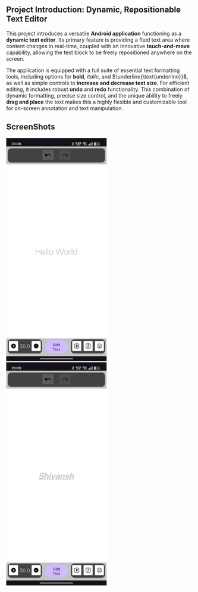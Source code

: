 

## Project Introduction: Dynamic, Repositionable Text Editor

This project introduces a versatile **Android application** functioning as a **dynamic text editor**. Its primary feature is providing a fluid text area where content changes in real-time, coupled with an innovative **touch-and-move** capability, allowing the text block to be freely repositioned anywhere on the screen.

The application is equipped with a full suite of essential text formatting tools, including options for **bold**, *italic*, and $\underline{\text{underline}}$, as well as simple controls to **increase and decrease text size**. For efficient editing, it includes robust **undo** and **redo** functionality. This combination of dynamic formatting, precise size control, and the unique ability to freely **drag and place** the text makes this a highly flexible and customizable tool for on-screen annotation and text manipulation.


## ScreenShots
<div>
<img src="https://github.com/Shivansh9898494/Project_Assignment_Cutom_Text/blob/master/Screen_Shots/WhatsApp%20Image%202025-10-04%20at%2020.09.18_4925bcf4.jpg" height="600" alt="C logo"  />

<img src="https://github.com/Shivansh9898494/Project_Assignment_Cutom_Text/blob/master/Screen_Shots/WhatsApp%20Image%202025-10-04%20at%2020.09.18_794c9a7d.jpg" height="600" alt="C logo"  />

</div>
